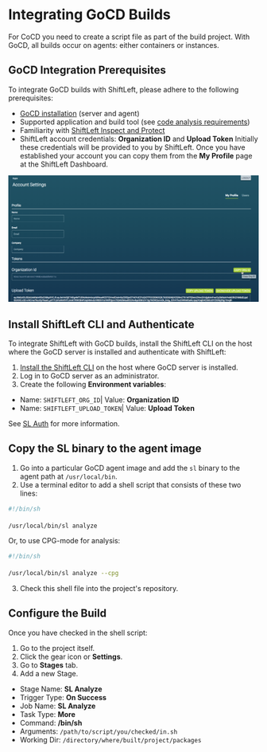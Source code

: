 # Integrating GoCD Builds

For CoCD you need to create a script file as part of the build project. With GoCD, all builds occur on agents: either containers or instances. 

## GoCD Integration Prerequisites

To integrate GoCD builds with ShiftLeft, please adhere to the following prerequisites:

- [GoCD installation](https://docs.gocd.org/current/installation/) (server and agent)
- Supported application and build tool (see [code analysis requirements](../../introduction/requirements.md))
- Familiarity with [ShiftLeft Inspect and Protect](../../using-inspect-protect/inspect-protect-quick-start.md)
- ShiftLeft account credentials: **Organization ID** and **Upload Token**
Initially these credentials will be provided to you by ShiftLeft. Once you have established your account you can copy them from the **My Profile** page at the ShiftLeft Dashboard.

![Get ShiftLeft Account Credentials](img/copy-org.png)

## Install ShiftLeft CLI and Authenticate

To integrate ShiftLeft with GoCD builds, install the ShiftLeft CLI on the host where the GoCD server is installed and authenticate with ShiftLeft: 

1. [Install the ShiftLeft CLI](../using-cli/using-cli.md) on the host where GoCD server is installed.
2. Log in to GoCD server as an administrator. 
3. Create the following **Environment variables**:
 * Name: `SHIFTLEFT_ORG_ID`| Value: **Organization ID**
 * Name: `SHIFTLEFT_UPLOAD_TOKEN`| Value: **Upload Token**

See [SL Auth](../using-cli/authenticating.md) for more information.

## Copy the SL binary to the agent image

1. Go into a particular GoCD agent image and add the `sl` binary to the agent path at `/usr/local/bin`.
2. Use a terminal editor to add a shell script that consists of these two lines:

```bash
#!/bin/sh

/usr/local/bin/sl analyze
```

Or, to use CPG-mode for analysis:

```bash
#!/bin/sh

/usr/local/bin/sl analyze --cpg
```

3. Check this shell file into the project's repository.

## Configure the Build

Once you have checked in the shell script:

1. Go to the project itself.
2. Click the gear icon or **Settings**.
3. Go to **Stages** tab.
4. Add a new Stage.
- Stage Name: **SL Analyze**
- Trigger Type: **On Success**
- Job Name: **SL Analyze** 
- Task Type: **More**
- Command: **/bin/sh**
- Arguments: `/path/to/script/you/checked/in.sh`
- Working Dir: `/directory/where/built/project/packages`

